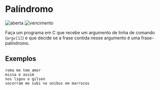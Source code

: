 # Palíndromo
![aberta](https://img.shields.io/badge/aberta-04%2F10%2F2017%2010%3A00-green.svg) ![vencimento](https://img.shields.io/badge/vencimento-11%2F10%2F2017%2023%3A55-red.svg)

Faça um programa em C que recebe um argumento de linha de comando (`argv[1]`) e que decide se a frase contida nesse argumento é uma frase-palíndromo.

## Exemplos
    roma me tem amor
    missa e assim
    nos ligou o gilson
    socorram me subi no onibus em marrocos
